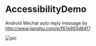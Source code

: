 # AccessibilityDemo
Android Wechat auto reply message
by http://www.jianshu.com/p/f67e950d84f7

![pic][1]


  [1]: http://o9sbm4il4.bkt.clouddn.com/autoreply.gif

